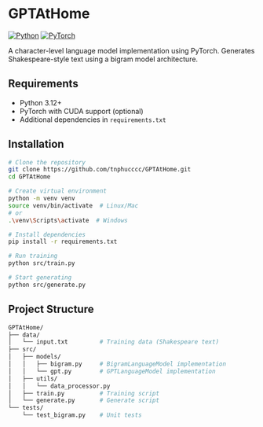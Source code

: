 # GPTAtHome

[![Python](https://img.shields.io/badge/python-3.12+-blue.svg)](https://www.python.org/downloads/)
[![PyTorch](https://img.shields.io/badge/pytorch-2.0+-orange.svg)](https://pytorch.org/)

A character-level language model implementation using PyTorch. Generates Shakespeare-style text using a bigram model architecture.

## Requirements

- Python 3.12+
- PyTorch with CUDA support (optional)
- Additional dependencies in `requirements.txt`

## Installation

```bash
# Clone the repository
git clone https://github.com/tnphucccc/GPTAtHome.git
cd GPTAtHome

# Create virtual environment
python -m venv venv
source venv/bin/activate  # Linux/Mac
# or
.\venv\Scripts\activate  # Windows

# Install dependencies
pip install -r requirements.txt

# Run training
python src/train.py

# Start generating
python src/generate.py
```

## Project Structure
```bash
GPTAtHome/
├── data/
│   └── input.txt         # Training data (Shakespeare text)
├── src/
│   ├── models/
│   │   ├── bigram.py     # BigramLanguageModel implementation
│   │   └── gpt.py        # GPTLanguageModel implementation           
│   ├── utils/
│   │   └── data_processor.py
│   ├── train.py          # Training script
│   └── generate.py       # Generate script  
└── tests/
    └── test_bigram.py    # Unit tests
```
